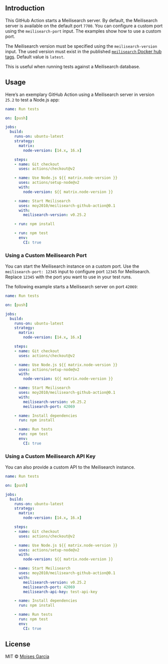 ## Introduction
This GitHub Action starts a Meilisearch server. By default, the Meilisearch server is available on the default port `7700`. You can configure a custom port using the `meilisearch-port` input. The examples show how to use a custom port.

The Meilisearch version must be specified using the `meilisearch-version` input. The used version must exist in the published [`meilisearch` Docker hub tags](https://hub.docker.com/r/getmeili/meilisearch/tags). Default value is `latest`.

This is useful when running tests against a Meilisearch database.


## Usage
Here’s an exemplary GitHub Action using a Meilisearch server in version `25.2` to test a Node.js app:

```yaml
name: Run tests

on: [push]

jobs:
  build:
    runs-on: ubuntu-latest
    strategy:
      matrix:
        node-version: [14.x, 16.x]

    steps:
    - name: Git checkout
      uses: actions/checkout@v2

    - name: Use Node.js ${{ matrix.node-version }}
      uses: actions/setup-node@v2
      with:
        node-version: ${{ matrix.node-version }}

    - name: Start Meilisearch
      uses: moy2010/meilisearch-github-action@0.1
      with:
        meilisearch-version: v0.25.2

    - run: npm install

    - run: npm test
      env:
        CI: true
```


### Using a Custom Meilisearch Port
You can start the Meilisearch instance on a custom port. Use the `meilisearch-port: 12345` input to configure port `12345` for Meilisearch. Replace `12345` with the port you want to use in your test runs.

The following example starts a Meilisearch server on port `42069`:

```yaml
name: Run tests

on: [push]

jobs:
  build:
    runs-on: ubuntu-latest
    strategy:
      matrix:
        node-version: [14.x, 16.x]

    steps:
    - name: Git checkout
      uses: actions/checkout@v2

    - name: Use Node.js ${{ matrix.node-version }}
      uses: actions/setup-node@v2
      with:
        node-version: ${{ matrix.node-version }}

    - name: Start Meilisearch
      uses: moy2010/meilisearch-github-action@0.1
      with:
        meilisearch-version: v0.25.2
        meilisearch-port: 42069

    - name: Install dependencies
      run: npm install

    - name: Run tests
      run: npm test
      env:
        CI: true
```

### Using a Custom Meilisearch API Key
You can also provide a custom API to the Meilisearch instance.

```yaml
name: Run tests

on: [push]

jobs:
  build:
    runs-on: ubuntu-latest
    strategy:
      matrix:
        node-version: [14.x, 16.x]

    steps:
    - name: Git checkout
      uses: actions/checkout@v2

    - name: Use Node.js ${{ matrix.node-version }}
      uses: actions/setup-node@v2
      with:
        node-version: ${{ matrix.node-version }}

    - name: Start Meilisearch
      uses: moy2010/meilisearch-github-action@0.1
      with:
        meilisearch-version: v0.25.2
        meilisearch-port: 42069
        meilisearch-api-key: test-api-key

    - name: Install dependencies
      run: npm install

    - name: Run tests
      run: npm test
      env:
        CI: true
```

## License
MIT © [Moises Garcia](https://github.com/moy2010)